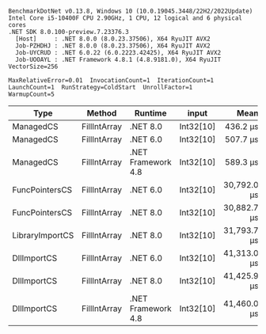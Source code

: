 ```

BenchmarkDotNet v0.13.8, Windows 10 (10.0.19045.3448/22H2/2022Update)
Intel Core i5-10400F CPU 2.90GHz, 1 CPU, 12 logical and 6 physical cores
.NET SDK 8.0.100-preview.7.23376.3
  [Host]     : .NET 8.0.0 (8.0.23.37506), X64 RyuJIT AVX2
  Job-PZHDHJ : .NET 8.0.0 (8.0.23.37506), X64 RyuJIT AVX2
  Job-UYCRUD : .NET 6.0.22 (6.0.2223.42425), X64 RyuJIT AVX2
  Job-UOOAYL : .NET Framework 4.8.1 (4.8.9181.0), X64 RyuJIT VectorSize=256

MaxRelativeError=0.01  InvocationCount=1  IterationCount=1  
LaunchCount=1  RunStrategy=ColdStart  UnrollFactor=1  
WarmupCount=5  

```
| Type            | Method       | Runtime            | input     | Mean        | Error | Median      | Min         | Max         | Allocated |
|---------------- |------------- |------------------- |---------- |------------:|------:|------------:|------------:|------------:|----------:|
| ManagedCS       | FillIntArray | .NET 8.0           | Int32[10] |    436.2 μs |    NA |    436.2 μs |    436.2 μs |    436.2 μs |     400 B |
| ManagedCS       | FillIntArray | .NET 6.0           | Int32[10] |    507.7 μs |    NA |    507.7 μs |    507.7 μs |    507.7 μs |     640 B |
| ManagedCS       | FillIntArray | .NET Framework 4.8 | Int32[10] |    589.3 μs |    NA |    589.3 μs |    589.3 μs |    589.3 μs |         - |
| FuncPointersCS  | FillIntArray | .NET 6.0           | Int32[10] | 30,792.0 μs |    NA | 30,792.0 μs | 30,792.0 μs | 30,792.0 μs |     640 B |
| FuncPointersCS  | FillIntArray | .NET 8.0           | Int32[10] | 30,882.7 μs |    NA | 30,882.7 μs | 30,882.7 μs | 30,882.7 μs |     400 B |
| LibraryImportCS | FillIntArray | .NET 8.0           | Int32[10] | 31,793.7 μs |    NA | 31,793.7 μs | 31,793.7 μs | 31,793.7 μs |     400 B |
| DllImportCS     | FillIntArray | .NET 6.0           | Int32[10] | 41,313.0 μs |    NA | 41,313.0 μs | 41,313.0 μs | 41,313.0 μs |     640 B |
| DllImportCS     | FillIntArray | .NET 8.0           | Int32[10] | 41,425.9 μs |    NA | 41,425.9 μs | 41,425.9 μs | 41,425.9 μs |     400 B |
| DllImportCS     | FillIntArray | .NET Framework 4.8 | Int32[10] | 41,460.0 μs |    NA | 41,460.0 μs | 41,460.0 μs | 41,460.0 μs |         - |

